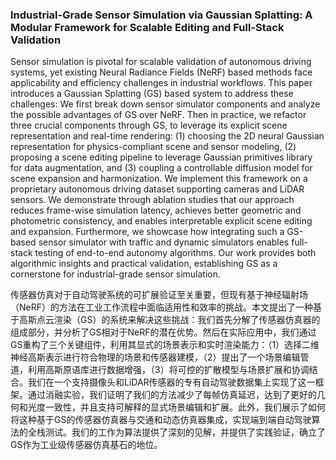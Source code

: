 ### Industrial-Grade Sensor Simulation via Gaussian Splatting: A Modular Framework for Scalable Editing and Full-Stack Validation

Sensor simulation is pivotal for scalable validation of autonomous driving systems, yet existing Neural Radiance Fields (NeRF) based methods face applicability and efficiency challenges in industrial workflows. This paper introduces a Gaussian Splatting (GS) based system to address these challenges: We first break down sensor simulator components and analyze the possible advantages of GS over NeRF. Then in practice, we refactor three crucial components through GS, to leverage its explicit scene representation and real-time rendering: (1) choosing the 2D neural Gaussian representation for physics-compliant scene and sensor modeling, (2) proposing a scene editing pipeline to leverage Gaussian primitives library for data augmentation, and (3) coupling a controllable diffusion model for scene expansion and harmonization. We implement this framework on a proprietary autonomous driving dataset supporting cameras and LiDAR sensors. We demonstrate through ablation studies that our approach reduces frame-wise simulation latency, achieves better geometric and photometric consistency, and enables interpretable explicit scene editing and expansion. Furthermore, we showcase how integrating such a GS-based sensor simulator with traffic and dynamic simulators enables full-stack testing of end-to-end autonomy algorithms. Our work provides both algorithmic insights and practical validation, establishing GS as a cornerstone for industrial-grade sensor simulation.

传感器仿真对于自动驾驶系统的可扩展验证至关重要，但现有基于神经辐射场（NeRF）的方法在工业工作流程中面临适用性和效率的挑战。本文提出了一种基于高斯点云渲染（GS）的系统来解决这些挑战：我们首先分解了传感器仿真器的组成部分，并分析了GS相对于NeRF的潜在优势。然后在实际应用中，我们通过GS重构了三个关键组件，利用其显式的场景表示和实时渲染能力：（1）选择二维神经高斯表示进行符合物理的场景和传感器建模，（2）提出了一个场景编辑管道，利用高斯原语库进行数据增强，（3）将可控的扩散模型与场景扩展和协调结合。我们在一个支持摄像头和LiDAR传感器的专有自动驾驶数据集上实现了这一框架。通过消融实验，我们证明了我们的方法减少了每帧仿真延迟，达到了更好的几何和光度一致性，并且支持可解释的显式场景编辑和扩展。此外，我们展示了如何将这种基于GS的传感器仿真器与交通和动态仿真器集成，实现端到端自动驾驶算法的全栈测试。我们的工作为算法提供了深刻的见解，并提供了实践验证，确立了GS作为工业级传感器仿真基石的地位。
